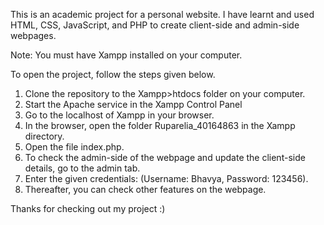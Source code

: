 This is an academic project for a personal website.
I have learnt and used HTML, CSS, JavaScript, and PHP to create client-side and admin-side webpages.

Note: You must have Xampp installed on your computer.

To open the project, follow the steps given below.

1. Clone the repository to the Xampp>htdocs folder on your computer.
2. Start the Apache service in the Xampp Control Panel
3. Go to the localhost of Xampp in your browser.
4. In the browser, open the folder Ruparelia_40164863 in the Xampp directory.
5. Open the file index.php.
6. To check the admin-side of the webpage and update the client-side details, go to the admin tab.
7. Enter the given credentials: (Username: Bhavya, Password: 123456).
8. Thereafter, you can check other features on the webpage.

Thanks for checking out my project :)
